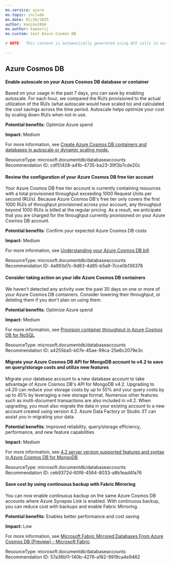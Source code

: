 ```yaml
---
ms.service: azure
ms.topic: include
ms.date: 01/26/2025
author: kanika1894
ms.author: kapasrij
ms.custom: Cost Azure Cosmos DB
  
# NOTE:  This content is automatically generated using API calls to Azure. Any edits made on these files will be overwritten in the next run of the script. 
  
---
```

  
## Azure Cosmos DB  
  
<!--cdf51428-a41b-4735-ba23-39f3b7cde20c_begin-->

#### Enable autoscale on your Azure Cosmos DB database or container  
  
Based on your usage in the past 7 days, you can save by enabling autoscale. For each hour, we compared the RU/s provisioned to the actual utilization of the RU/s (what autoscale would have scaled to) and calculated the cost savings across the time period. Autoscale helps optimize your cost by scaling down RU/s when not in use.  
  
**Potential benefits**: Optimize Azure spend  

**Impact:** Medium
  
For more information, see [Create Azure Cosmos DB containers and databases in autoscale or dynamic scaling mode. ](/azure/cosmos-db/provision-throughput-autoscale)  

ResourceType: microsoft.documentdb/databaseaccounts  
Recommendation ID: cdf51428-a41b-4735-ba23-39f3b7cde20c  


<!--cdf51428-a41b-4735-ba23-39f3b7cde20c_end-->

<!--4a993d7c-9d83-4d85-b5a9-7cce0b136378_begin-->

#### Review the configuration of your Azure Cosmos DB free tier account  
  
Your Azure Cosmos DB free tier account is currently containing resources with a total provisioned throughput exceeding 1000 Request Units per second (RU/s). Because Azure Cosmos DB's free tier only covers the first 1000 RU/s of throughput provisioned across your account, any throughput beyond 1000 RU/s is billed at the regular pricing. As a result, we anticipate that you are charged for the throughput currently provisioned on your Azure Cosmos DB account.  
  
**Potential benefits**: Confirm your expected Azure Cosmos DB costs  

**Impact:** Medium
  
For more information, see [Understanding your Azure Cosmos DB bill ](/azure/cosmos-db/understand-your-bill#azure-free-tier)  

ResourceType: microsoft.documentdb/databaseaccounts  
Recommendation ID: 4a993d7c-9d83-4d85-b5a9-7cce0b136378  


<!--4a993d7c-9d83-4d85-b5a9-7cce0b136378_end-->

<!--a4255ba5-b07e-45ae-99ca-25e6c2079e3c_begin-->

#### Consider taking action on your idle Azure Cosmos DB containers  
  
We haven't detected any activity over the past 30 days on one or more of your Azure Cosmos DB containers. Consider lowering their throughput, or deleting them if you don't plan on using them.  
  
**Potential benefits**: Optimize Azure spend  

**Impact:** Medium
  
For more information, see [Provision container throughput in Azure Cosmos DB for NoSQL ](/azure/cosmos-db/how-to-provision-container-throughput)  

ResourceType: microsoft.documentdb/databaseaccounts  
Recommendation ID: a4255ba5-b07e-45ae-99ca-25e6c2079e3c  


<!--a4255ba5-b07e-45ae-99ca-25e6c2079e3c_end-->

<!--ceb9372d-60f6-4564-8033-a8b1ead4fa76_begin-->

#### Migrate your Azure Cosmos DB API for MongoDB account to v4.2 to save on query/storage costs and utilize new features  
  
Migrate your database account to a new database account to take advantage of Azure Cosmos DB's API for MongoDB v4.2. Upgrading to v4.20 can reduce your storage costs by up to 55% and your query costs by up to 45% by leveraging a new storage format. Numerous other features such as multi-document transactions are also included in v4.2. When upgrading, you must also migrate the data in your existing account to a new account created using version 4.2. Azure Data Factory or Studio 3T can assist you in migrating your data.  
  
**Potential benefits**: Improved reliability, query/storage efficiency, performance, and new feature capabilities  

**Impact:** Medium
  
For more information, see [4.2 server version supported features and syntax in Azure Cosmos DB for MongoDB ](/azure/cosmos-db/mongodb/feature-support-42)  

ResourceType: microsoft.documentdb/databaseaccounts  
Recommendation ID: ceb9372d-60f6-4564-8033-a8b1ead4fa76  


<!--ceb9372d-60f6-4564-8033-a8b1ead4fa76_end-->

<!--57a36b11-140b-4276-a162-9919ca4e9462_begin-->

#### Save cost by using continuous backup with Fabric Mirroring  
  
You can now enable continuous backup on the same Azure Cosmos DB accounts where Azure Synapse Link is enabled. With continuous backup, you can reduce cost with backups and enable Fabric Mirroring.  
  
**Potential benefits**: Enables better performance and cost saving  

**Impact:** Low
  
For more information, see [Microsoft Fabric Mirrored Databases From Azure Cosmos DB (Preview) - Microsoft Fabric ](/fabric/database/mirrored-database/azure-cosmos-db)  

ResourceType: microsoft.documentdb/databaseaccounts  
Recommendation ID: 57a36b11-140b-4276-a162-9919ca4e9462  


<!--57a36b11-140b-4276-a162-9919ca4e9462_end-->

<!--articleBody-->
